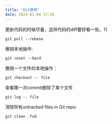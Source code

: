 ```yaml
---
title: "Git使用"
date: 2024-01-04 17:34
---
```


更新代码的时候尽量，这样代码的diff要好看一些。11

```shell
git pull --rebase
```

撤销本地操作:

```shell
git reset --hard
```
撤销一个文件的本地操作：

```shell
git checkout -- file
````

查看哪一次commit删除了某个文件

```shell
git log -- file
```


清除所有untracked files in Git repo:
```shell
git clean -fxd
```
